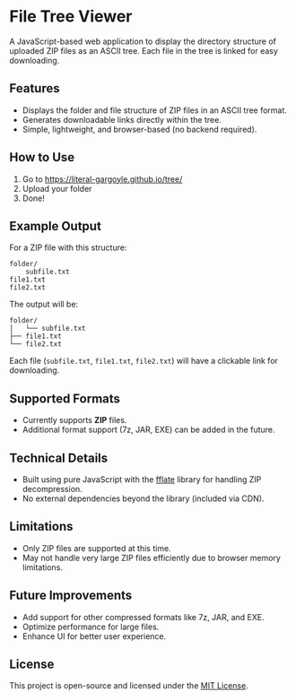 # File Tree Viewer

A JavaScript-based web application to display the directory structure of uploaded ZIP files as an ASCII tree. Each file in the tree is linked for easy downloading.

## Features

- Displays the folder and file structure of ZIP files in an ASCII tree format.
- Generates downloadable links directly within the tree.
- Simple, lightweight, and browser-based (no backend required).

## How to Use

1. Go to https://literal-gargoyle.github.io/tree/
2. Upload your folder
3. Done!

## Example Output

For a ZIP file with this structure:
```
folder/
    subfile.txt
file1.txt
file2.txt
```

The output will be:
```
folder/
│   └── subfile.txt
├── file1.txt
└── file2.txt
```

Each file (`subfile.txt`, `file1.txt`, `file2.txt`) will have a clickable link for downloading.

## Supported Formats

- Currently supports **ZIP** files.
- Additional format support (7z, JAR, EXE) can be added in the future.

## Technical Details

- Built using pure JavaScript with the [fflate](https://github.com/101arrowz/fflate) library for handling ZIP decompression.
- No external dependencies beyond the library (included via CDN).

## Limitations

- Only ZIP files are supported at this time.
- May not handle very large ZIP files efficiently due to browser memory limitations.

## Future Improvements

- Add support for other compressed formats like 7z, JAR, and EXE.
- Optimize performance for large files.
- Enhance UI for better user experience.

## License

This project is open-source and licensed under the [MIT License](LICENSE).
```

